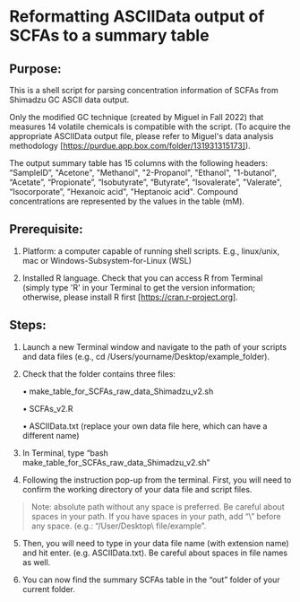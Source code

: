 # Reformatting ASCIIData output of SCFAs to a summary table
## Purpose:
This is a shell script for parsing concentration information of SCFAs from Shimadzu GC ASCII data output.

Only the modified GC technique (created by Miguel in Fall 2022) that measures 14 volatile chemicals is compatible with the script.
(To acquire the appropriate ASCIIData output file, please refer to Miguel's data analysis methodology [https://purdue.app.box.com/folder/131931315173]).

The output summary table has 15 columns with the following headers: “SampleID”, "Acetone", "Methanol", "2-Propanol", "Ethanol", "1-butanol", “Acetate”, “Propionate”, “Isobutyrate”, “Butyrate”, “Isovalerate”, "Valerate", “Isocorporate”, "Hexanoic acid", "Heptanoic acid". Compound concentrations are represented by the values in the table (mM). 

## Prerequisite: 
1. Platform: a computer capable of running shell scripts.
E.g., linux/unix, mac or Windows-Subsystem-for-Linux (WSL)

2. Installed R language.
Check that you can access R from Terminal (simply type 'R' in your Terminal to get the version information; otherwise, please install R first [https://cran.r-project.org].

## Steps:
1. Launch a new Terminal window and navigate to the path of your scripts and data files (e.g., cd /Users/yourname/Desktop/example_folder).
 
2. Check that the folder contains three files:

    •	make_table_for_SCFAs_raw_data_Shimadzu_v2.sh

    •	SCFAs_v2.R

    •	ASCIIData.txt (replace your own data file here, which can have a different name)

3. In Terminal, type “bash make_table_for_SCFAs_raw_data_Shimadzu_v2.sh” 
 
4. Following the instruction pop-up from the terminal. First, you will need to confirm the working directory of your data file and script files.
 
> Note: absolute path without any space is preferred. Be careful about spaces in your path. If you have spaces in your path, add “\” before any space. (e.g.: “/User/Desktop\ file/example”. 

5. Then, you will need to type in your data file name (with extension name) and hit enter. (e.g. ASCIIData.txt). Be careful about spaces in file names as well. 

6. You can now find the summary SCFAs table in the “out” folder of your current folder.



